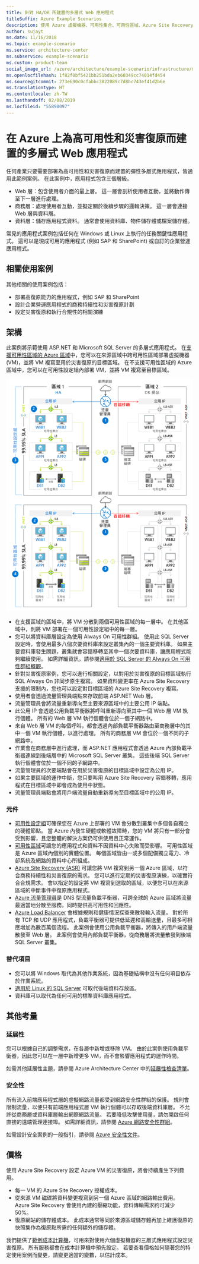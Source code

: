 ```yaml
---
title: 針對 HA/DR 所建置的多層式 Web 應用程式
titleSuffix: Azure Example Scenarios
description: 使用 Azure 虛擬機器、可用性集合、可用性區域、Azure Site Recovery 和 Azure 流量管理員，在 Azure 上建立為高可用性和災害復原而建置的多層式 Web 應用程式。
author: sujayt
ms.date: 11/16/2018
ms.topic: example-scenario
ms.service: architecture-center
ms.subservice: example-scenario
ms.custom: product-team
social_image_url: /azure/architecture/example-scenario/infrastructure/media/arhitecture-disaster-recovery-multi-tier-app.png
ms.openlocfilehash: 1f82f0bf5421bb251bda2eb60349cc74014fd454
ms.sourcegitcommit: 273e690c0cfabbc3822089c7d8bc743ef41d2b6e
ms.translationtype: HT
ms.contentlocale: zh-TW
ms.lasthandoff: 02/08/2019
ms.locfileid: "55898097"
---
```

# <a name="multitier-web-application-built-for-high-availability-and-disaster-recovery-on-azure"></a>在 Azure 上為高可用性和災害復原而建置的多層式 Web 應用程式

任何產業只要需要部署為高可用性和災害復原而建置的彈性多層式應用程式，皆適用此範例案例。 在此案例中，應用程式包含三個層級。

- Web 層：包含使用者介面的最上層。 這一層會剖析使用者互動，並將動作傳至下一層進行處理。
- 商務層：處理使用者互動，並擬定關於後續步驟的邏輯決策。 這一層會連接 Web 層與資料層。
- 資料層：儲存應用程式資料。 通常會使用資料庫、物件儲存體或檔案儲存體。

常見的應用程式案例包括任何在 Windows 或 Linux 上執行的任務關鍵性應用程式。 這可以是現成可用的應用程式 (例如 SAP 和 SharePoint) 或自訂的企業營運應用程式。

## <a name="relevant-use-cases"></a>相關使用案例

其他相關的使用案例包括：

- 部署高復原能力的應用程式，例如 SAP 和 SharePoint
- 設計企業營運應用程式的商務持續性和災害復原計劃
- 設定災害復原和執行合規性的相關演練

## <a name="architecture"></a>架構

此案例將示範使用 ASP.NET 和 Microsoft SQL Server 的多層式應用程式。 在[支援可用性區域的 Azure 區域](/azure/availability-zones/az-overview#regions-that-support-availability-zones)中，您可以在來源區域中跨可用性區域部署虛擬機器 (VM)，並將 VM 複寫至用於災害復原的目標區域。 在不支援可用性區域的 Azure 區域中，您可以在可用性設定組內部署 VM，並將 VM 複寫至目標區域。

![高復原能力的多層式 Web 應用程式的架構概觀][architecture]

- 在支援區域的區域中，將 VM 分散到兩個可用性區域的每一層中。 在其他區域中，則將 VM 部署在一個可用性設定組中的每一層。
- 您可以將資料庫層設定為使用 Always On 可用性群組。 使用此 SQL Server 設定時，會使用最多八個次要資料庫來設定叢集內的一個主要資料庫。 如果主要資料庫發生問題，叢集就會容錯移轉至其中一個次要資料庫，讓應用程式能夠繼續使用。 如需詳細資訊，請參閱[適用於 SQL Server 的 Always On 可用性群組概觀][docs-sql-always-on]。
- 針對災害復原案例，您可以進行相關設定，以對用於災害復原的目標區域執行 SQL Always On 非同步原生複寫。 如果資料變更率在 Azure Site Recovery 支援的限制內，您也可以設定對目標區域的 Azure Site Recovery 複寫。
- 使用者會透過流量管理員端點來存取前端 ASP.NET Web 層。
- 流量管理員會將流量重新導向至主要來源區域中的主要公用 IP 端點。
- 此公用 IP 會透過公用負載平衡器將呼叫重新導向至其中一個 Web 層 VM 執行個體。 所有的 Web 層 VM 執行個體會位於一個子網路中。
- 來自 Web 層 VM 的每個呼叫，都會透過內部負載平衡器路由至商務層中的其中一個 VM 執行個體，以進行處理。 所有的商務層 VM 會位於一個不同的子網路中。
- 作業會在商務層中進行處理，而 ASP.NET 應用程式會透過 Azure 內部負載平衡器連線到後端層中的 Microsoft SQL Server 叢集。 這些後端 SQL Server 執行個體會位於一個不同的子網路中。
- 流量管理員的次要端點會在用於災害復原的目標區域中設定為公用 IP。
- 如果主要區域的運作中斷，您只要叫用 Azure Site Recovery 容錯移轉，應用程式在目標區域中即會成為使用中狀態。
- 流量管理員端點會將用戶端流量自動重新導向至目標區域中的公用 IP。

### <a name="components"></a>元件

- [可用性設定組][docs-availability-sets]可確保您在 Azure 上部署的 VM 會分散到叢集中多個各自獨立的硬體節點。 當 Azure 內發生硬體或軟體故障時，您的 VM 將只有一部分會受到影響，且您整體的解決方案仍可供使用且正常運作。
- [可用性區域][docs-availability-zones]可讓您的應用程式和資料不因資料中心失敗而受影響。 可用性區域是 Azure 區域內個別的實體位置。 每個區域皆由一或多個配備獨立電力、冷卻系統及網路的資料中心所組成。
- [Azure Site Recovery (ASR)][docs-azure-site-recovery] 可讓您將 VM 複寫到另一個 Azure 區域，以符合商務持續性和災害復原的需求。 您可以進行定期的災害復原演練，以確實符合合規需求。 會以指定的設定將 VM 複寫到選取的區域，以便您可以在來源區域的中斷事件中復原應用程式。
- [Azure 流量管理員][docs-traffic-manager]是 DNS 型流量負載平衡器，可跨全球的 Azure 區域將流量最適當地分散至服務，同時提供高可用性和回應性。
- [Azure Load Balancer][docs-load-balancer] 會根據規則和健康情況探查來散發輸入流量。 對於所有 TCP 和 UDP 應用程式，負載平衡器可提供低延遲和高輸送量，且最多可相應增加為數百萬個流程。 此案例會使用公用負載平衡器，將傳入的用戶端流量散發至 Web 層。 此案例會使用內部負載平衡器，從商務層將流量散發到後端 SQL Server 叢集。

### <a name="alternatives"></a>替代項目

- 您可以將 Windows 取代為其他作業系統，因為基礎結構中沒有任何項目依存於作業系統。
- [適用於 Linux 的 SQL Server][docs-sql-server-linux] 可取代後端資料存放區。
- 資料庫可以取代為任何可用的標準資料庫應用程式。

## <a name="other-considerations"></a>其他考量

### <a name="scalability"></a>延展性

您可以根據自己的調整需求，在各層中新增或移除 VM。 由於此案例使用負載平衡器，因此您可以在一層中新增更多 VM，而不會影響應用程式的運作時間。

如需其他延展性主題，請參閱 Azure Architecture Center 中的[延展性檢查清單][scalability]。

### <a name="security"></a>安全性

所有流入前端應用程式層的虛擬網路流量都受到網路安全性群組的保護。 規則會限制流量，以便只有前端應用程式層 VM 執行個體可以存取後端資料庫層。 不允許從商務層或資料庫層輸出網際網路流量。 若要降低攻擊使用量，請勿開啟任何直接的遠端管理連接埠。 如需詳細資訊，請參閱 [Azure 網路安全性群組][docs-nsg]。

如需設計安全案例的一般指引，請參閱 [Azure 安全性文件][security]。

## <a name="pricing"></a>價格

使用 Azure Site Recovery 設定 Azure VM 的災害復原，將會持續產生下列費用。

- 每一 VM 的 Azure Site Recovery 授權成本。
- 從來源 VM 磁碟將資料變更複寫到另一個 Azure 區域的網路輸出費用。 Azure Site Recovery 會使用內建的壓縮功能，資料傳輸需求約可減少 50%。
- 復原網站的儲存體成本。 此成本通常等同於來源區域儲存體再加上維護復原的快照集作為復原點所需的任何額外的儲存體。

我們提供了[範例成本計算機][calculator]，可用來對使用六個虛擬機器的三層式應用程式設定災害復原。 所有服務都會在成本計算機中預先設定。 若要查看價格如何隨著您的特定使用案例而變更，請變更適當的變數，以估計成本。

<!-- links -->
[architecture]: ./media/arhitecture-disaster-recovery-multi-tier-app.png
[autoscaling]: /azure/architecture/best-practices/auto-scaling
[availability]: ../../checklist/availability.md
[resiliency]: /azure/architecture/resiliency/
[security]: /azure/security/
[scalability]: /azure/architecture/checklist/scalability
[docs-availability-zones]: /azure/availability-zones/az-overview
[docs-load-balancer]: /azure/load-balancer/load-balancer-overview
[docs-nsg]: /azure/virtual-network/security-overview
[docs-vmss]: /azure/virtual-machine-scale-sets/overview
[docs-sql-always-on]: /sql/database-engine/availability-groups/windows/overview-of-always-on-availability-groups-sql-server
[docs-vmss-autoscale]: /azure/virtual-machine-scale-sets/virtual-machine-scale-sets-autoscale-overview
[docs-vnet]: /azure/virtual-network/virtual-networks-overview
[docs-sql-server-linux]: /sql/linux/sql-server-linux-overview?view=sql-server-linux-2017
[docs-traffic-manager]: /azure/traffic-manager/
[docs-azure-site-recovery]: /azure/site-recovery/azure-to-azure-quickstart/
[docs-availability-sets]: /azure/virtual-machines/windows/manage-availability/
[calculator]: https://azure.com/e/6835332265044d6d931d68c917979e6d/
